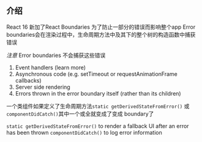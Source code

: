 ## 介绍

React 16 新加了React Boundaries 为了防止一部分的错误而影响整个app
Error boundaries会在渲染过程中，生命周期方法中及其下的整个树的构造函数中捕获错误

*注意*
Error boundaries 不会捕获这些错误
1. Event handlers (learn more)
2. Asynchronous code (e.g. setTimeout or requestAnimationFrame callbacks)
3. Server side rendering
4. Errors thrown in the error boundary itself (rather than its children)


 一个类组件如果定义了生命周期方法`static getDerivedStateFromError()` 或 `componentDidCatch()`其中一个或全就变成了变成 boundary了

 
 `static getDerivedStateFromError()` to render a fallback UI after an error has been thrown
 `componentDidCatch()` to log error information